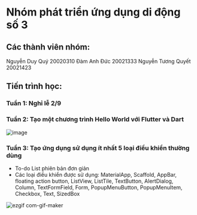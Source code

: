 # Nhóm phát triển ứng dụng di động số 3
## Các thành viên nhóm:
Nguyễn Duy Quý 20020310
Đàm Anh Đức 20021333
Nguyễn Tương Quyết 20021423
## Tiến trình học:
### Tuần 1: Nghỉ lễ 2/9
### Tuần 2: Tạo một chương trình Hello World với Flutter và Dart
 
![image](https://user-images.githubusercontent.com/80798145/190578477-b3df773d-9a59-4421-88d7-bd95aca2dbfd.png)

### Tuần 3: Tạo ứng dụng sử dụng ít nhất 5 loại điều khiển thường dùng
- To-do List phiên bản đơn giản
- Các loại điều khiển được sử dụng: MaterialApp, Scaffold, AppBar, floating action button, ListView, ListTile, TextButton, AlertDialog, Column, TextFormField, Form, PopupMenuButton, PopupMenuItem, Checkbox, Text, SizedBox

![ezgif com-gif-maker](https://user-images.githubusercontent.com/80797626/191796080-f3f8c72c-a516-4137-9319-45042d738d97.gif)
